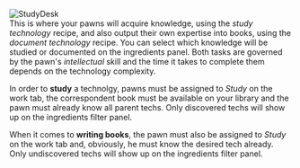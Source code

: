 ![StudyDesk](https://i.imgur.com/ZivxfT4.png)\
This is where your pawns will acquire knowledge, using the _study technology_ recipe, and also output their own expertise into books, using the _document technology_ recipe. You can select which knowledge will be studied or documented on the ingredients panel. Both tasks are governed by the pawn's _intellectual_ skill and the time it takes to complete them depends on the technology complexity.

In order to **study** a technolgy, pawns must be assigned to _Study_ on the work tab, the correspondent book must be available on your library and the pawn must already know all parent techs. Only discovered techs will show up on the ingredients filter panel. 

When it comes to **writing books**, the pawn must also be assigned to _Study_ on the work tab and, obviously, he must know the desired tech already. Only undiscovered techs will show up on the ingredients filter panel.
